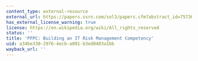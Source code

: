 ```yaml
---
content_type: external-resource
external_url: https://papers.ssrn.com/sol3/papers.cfm?abstract_id=757362
has_external_license_warning: true
license: https://en.wikipedia.org/wiki/All_rights_reserved
status: ''
title: 'PFPC: Building an IT Risk Management Competency'
uid: a34be330-2976-4ecb-a001-b3ed0403a1bb
wayback_url: ''
---
```

